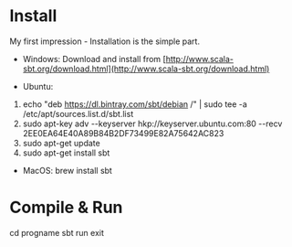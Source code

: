 # Install
My first impression - Installation is the simple part.
* Windows: Download and install from [http://www.scala-sbt.org/download.html](http://www.scala-sbt.org/download.html)

* Ubuntu: 
1. echo "deb https://dl.bintray.com/sbt/debian /" | sudo tee -a /etc/apt/sources.list.d/sbt.list
2. sudo apt-key adv --keyserver hkp://keyserver.ubuntu.com:80 --recv 2EE0EA64E40A89B84B2DF73499E82A75642AC823
3. sudo apt-get update
4. sudo apt-get install sbt


* MacOS: brew install sbt


# Compile & Run
cd progname
sbt
run
exit

